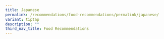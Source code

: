 ```yaml
---
title: Japanese
permalink: /recommendations/food-recommendations/permalink/japanese/
variant: tiptap
description: ""
third_nav_title: Food Recommendations
---
```

